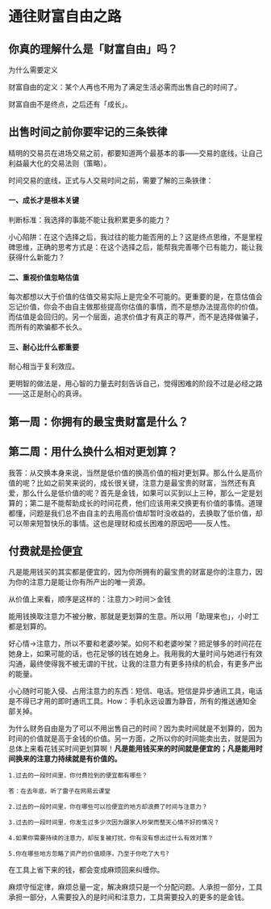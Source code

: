 # 通往财富自由之路

## 你真的理解什么是「财富自由」吗？

为什么需要定义

财富自由的定义：某个人再也不用为了满足生活必需而出售自己的时间了。

财富自由不是终点，之后还有「成长」。

## 出售时间之前你要牢记的三条铁律

精明的交易员在进场交易之前，都要知道两个最基本的事——交易的底线，让自己利益最大化的交易法则（策略）。

时间交易的底线，正式与人交易时间之前，需要了解的三条铁律：

#### 一、成长才是根本关键

判断标准：我选择的事能不能让我积累更多的能力？

小心陷阱：在这个选择之后，我过往的能力能否用的上？这是终点思维，不是里程碑思维，正确的思考方式是：在这个选择之后，能帮我完善哪个已有能力，能让我获得什么新能力？

#### 二、重视价值忽略估值

每次都想以大于价值的估值交易实际上是完全不可能的。更重要的是，在意估值会忘记价值，你会不由自主做那些提高你估值的事情，而不是想办法提高你的价值。而估值是会回归的。另一个层面，追求价值才有真正的尊严，而不是选择做骗子，而所有的欺骗都不长久。

#### 三、耐心比什么都重要

耐心相当于复利效应。

更明智的做法是，用心智的力量去时刻告诉自己，觉得困难的阶段不过是必经之路——这正是耐心的真谛。

## 第一周：你拥有的最宝贵财富是什么？



## 第二周：用什么换什么相对更划算？

我答：从交换本身来说，当然是低价值的换高价值的相对更划算。那么什么是高价值的呢？比如之前笑来说的，成长很关键，注意力是最宝贵的财富，当然还有真爱，那么什么是低价值的呢？首先是金钱，如果可以买到以上三种，那么一定是划算的；第二是不能帮助成长的时间花费，他们应该用来交换更有价值的事情。道理都懂，问题是我们总不由自主的去用高价值却暂时没收益的，去换取了低价值，却可以带来短暂快乐的事情。这也是理财和成长困难的原因吧——反人性。

## 付费就是捡便宜

凡是能用钱买的其实都是便宜的，因为你所拥有的最宝贵的财富是你的注意力，因为你的注意力是能让你有所产出的唯一资源。

从价值上来看，顺序是这样的：注意力＞时间＞金钱

能用钱换取注意力不被分散，那就是更划算的生意。所以用「助理来也」，小时工都是划算的。

好心情→注意力，所以不要和老婆吵架。如何不和老婆吵架？把足够多的时间花在她身上，如果可能的话，也花足够的钱在她身上。我用我的大量时间与她进行有效沟通，最终使得我不被无谓的干扰，让我的注意力有更多持续的机会，有更多产出的能量。

小心随时可能入侵、占用注意力的东西：短信、电话。短信是异步通讯工具，电话是不得已才用的即时通讯工具。How：手机永远设置为静音，所有的推送通知全部关掉。

为什么财务自由是为了可以不用出售自己的时间？因为卖时间就是不划算的，因为时间的价值就是高于金钱的价值。另一方面，之所以你的时间能卖出去，就是因为总体上来看花钱买时间更划算啊！**凡是能用钱买来的时间就是便宜的；凡是能用时间换来的注意力持续就是有价值的。**

```
1.过去的一段时间里，你付费捡到的便宜都有哪些？

答：在去年底，听了雷子在网易云课堂

2.过去的一段时间里，你在哪些可以捡便宜的地方却浪费了时间与注意力？

3.过去的一段时间里，你发生过多少次因为跟家人吵架而整天心情不好的情况？

4.如果你需要持续的注意力，却反复被打扰，你有没有想出过什么有效对策？

5.你在哪些地方忽略了资产的价值顺序，乃至于你吃了大亏?

```

在工具上省下来的钱，都会变成麻烦回来纠缠你。

麻烦守恒定律，麻烦总量一定，解决麻烦只是一个分配问题。人承担一部分，工具承担一部分，人需要投入的是时间和注意力，工具需要投入的更多的是金钱。


